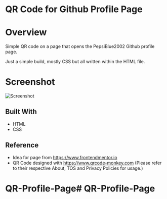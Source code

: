 # QR Code for Github Profile Page

# Overview
 Simple QR code on a page that opens the PepsiBlue2002 Github profile page.

 Just a simple build, mostly CSS but all written within the HTML file.

# Screenshot
![Screenshot](https://user-images.githubusercontent.com/116015574/197096790-f36260b0-2eff-417c-a95e-2a8926f6a3fe.png)

## Built With
 - HTML
 - CSS

## Reference
 - Idea for page from https://www.frontendmentor.io
 - QR Code designed with https://www.qrcode-monkey.com
 (Please refer to their respective About, TOS and Privacy Policies for usage.)

# QR-Profile-Page# QR-Profile-Page
